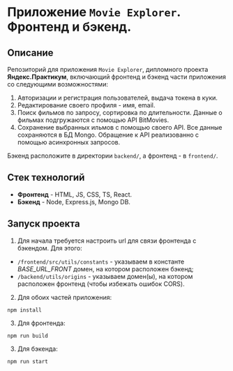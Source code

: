 # Приложение `Movie Explorer`. Фронтенд и бэкенд.

## Описание

Репозиторий для приложения `Movie Explorer`, дипломного проекта **Яндекс.Практикум**, включающий фронтенд и бэкенд части приложения со следующими возможностями:

1. Авторизации и регистрация пользователей, выдача токена в куки.
2. Редактирование своего профиля - имя, email.
3. Поиск фильмов по запросу, сортировка по длительности. Данные о фильмах подгружаются с помощью API BitMovies.
4. Сохранение выбранных ильмов с помощью своего API.
   Все данные сохраняются в БД Mongo. Обращение к API реализованно с помощью асинхронных запросов.

Бэкенд расположите в директории `backend/`, а фронтенд - в `frontend/`.

## Стек технологий

- **Фронтенд** - HTML, JS, CSS, TS, React.
- **Бэкенд** - Node, Express.js, Mongo DB.

## Запуск проекта

1. Для начала требуется настроить url для связи фронтенда с бэкендом.
   Для этого:

- `/frontend/src/utils/constants` - указываем в константе _BASE_URL_FRONT_ домен, на котором расположен бэкенд;
- `/backend/utils/origins` - указываем домен(ы), на котором расположен фронтенд (чтобы избежать ошибок CORS).

2. Для обоих частей приложения:

```
npm install
```

3. Для фронтенда:

```
npm run build
```

3. Для бэкенда:

```
npm run start
```
